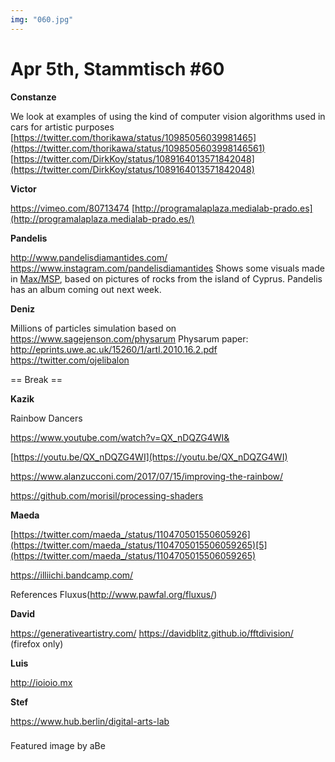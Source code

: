```yaml
---
img: "060.jpg"
---
```


# **Apr 5th, Stammtisch #60**

**Constanze**

We look at examples of using the kind of computer vision algorithms used in cars for artistic purposes
[https://twitter.com/thorikawa/status/10985056039981465](https://twitter.com/thorikawa/status/1098505603998146561)
[https://twitter.com/DirkKoy/status/1089164013571842048](https://twitter.com/DirkKoy/status/1089164013571842048)
 
**Victor**

https://vimeo.com/80713474
[http://programalaplaza.medialab-prado.es](http://programalaplaza.medialab-prado.es/)

**Pandelis**

http://www.pandelisdiamantides.com/
https://www.instagram.com/pandelisdiamantides
Shows some visuals made in [Max/MSP](https://cycling74.com/products/max/), based on pictures of rocks from the island of Cyprus.
Pandelis has an album coming out next week.

**Deniz**

Millions of particles simulation based on https://www.sagejenson.com/physarum
Physarum paper: http://eprints.uwe.ac.uk/15260/1/artl.2010.16.2.pdf 
https://twitter.com/ojelibalon

== Break ==

**Kazik**

Rainbow Dancers

https://www.youtube.com/watch?v=QX_nDQZG4WI&

[https://youtu.be/QX_nDQZG4WI](https://youtu.be/QX_nDQZG4WI)

https://www.alanzucconi.com/2017/07/15/improving-the-rainbow/

https://github.com/morisil/processing-shaders

**Maeda**

[https://twitter.com/maeda_/status/110470501550605926](https://twitter.com/maeda_/status/1104705015506059265)[5](https://twitter.com/maeda_/status/1104705015506059265)

https://illiichi.bandcamp.com/

References
Fluxus(http://www.pawfal.org/fluxus/)

**David**

https://generativeartistry.com/
https://davidblitz.github.io/fftdivision/ (firefox only)

**Luis**

http://ioioio.mx

**Stef**

https://www.hub.berlin/digital-arts-lab

###

Featured image by aBe

